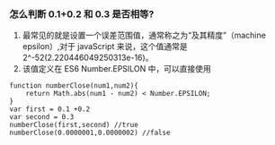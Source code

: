 ### 怎么判断 0.1+0.2 和 0.3 是否相等?

1. 最常见的就是设置一个误差范围值，通常称之为“及其精度”（machine epsilon）,对于 javaScript 来说，这个值通常是 2^-52(2.220446049250313e-16)。
2. 该值定义在 ES6 Number.EPSILON 中，可以直接使用

```
function numberClose(num1,num2){
    return Math.abs(num1 - num2) < Number.EPSILON;
}
var first = 0.1 +0.2
var second = 0.3
numberClose(first,second) //true
numberClose(0.0000001,0.0000002) //false
```
